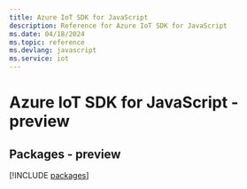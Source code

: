 ```yaml
---
title: Azure IoT SDK for JavaScript
description: Reference for Azure IoT SDK for JavaScript
ms.date: 04/18/2024
ms.topic: reference
ms.devlang: javascript
ms.service: iot
---
```

# Azure IoT SDK for JavaScript - preview
## Packages - preview
[!INCLUDE [packages](iot-index.md)]